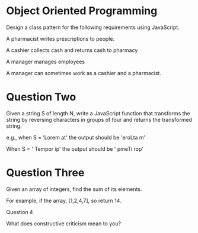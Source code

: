 # Object Oriented Programming 

Design a class pattern for the following requirements using JavaScript. 

A pharmacist writes prescriptions to people. 

A cashier collects cash and returns cash to pharmacy 

A manager manages employees 

A manager can sometimes work as a cashier and a pharmacist. 

# Question Two 

Given a string S of length N, write a JavaScript function that transforms the string by reversing characters in groups of four and returns the transformed string. 

e.g., when S = ‘Lorem at' the output should be 'eroLta m' 

When S = ' Tempor ip' the output should be ' pmeTi rop' 

# Question Three 

Given an array of integers, find the sum of its elements. 

For example, if the array, [1,2,4,7], so return 14. 

 

Question 4 

What does constructive criticism mean to you? 

 